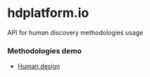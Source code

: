 # hdplatform.io

API for human discovery methodologies usage
 
### Methodologies demo

* [Human design](http://demo.api.hdplatform.io/examples/person.html)